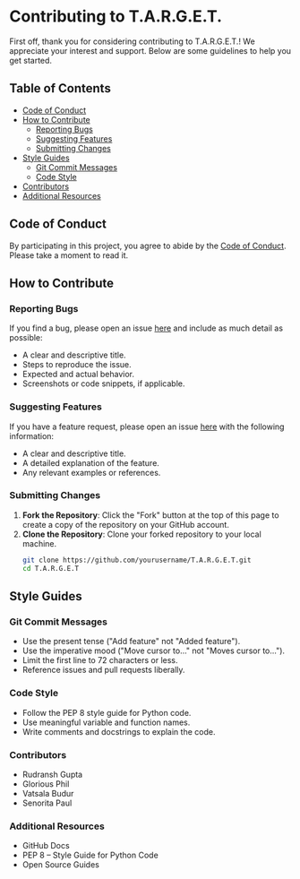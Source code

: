 # Contributing to T.A.R.G.E.T.

First off, thank you for considering contributing to T.A.R.G.E.T.! We appreciate your interest and support. Below are some guidelines to help you get started.

## Table of Contents
- [Code of Conduct](#code-of-conduct)
- [How to Contribute](#how-to-contribute)
  - [Reporting Bugs](#reporting-bugs)
  - [Suggesting Features](#suggesting-features)
  - [Submitting Changes](#submitting-changes)
- [Style Guides](#style-guides)
  - [Git Commit Messages](#git-commit-messages)
  - [Code Style](#code-style)
- [Contributors](#contributors)
- [Additional Resources](#additional-resources)

## Code of Conduct
By participating in this project, you agree to abide by the [Code of Conduct](CODE_OF_CONDUCT.md). Please take a moment to read it.

## How to Contribute

### Reporting Bugs
If you find a bug, please open an issue [here](https://github.com/yourusername/T.A.R.G.E.T/issues) and include as much detail as possible:
- A clear and descriptive title.
- Steps to reproduce the issue.
- Expected and actual behavior.
- Screenshots or code snippets, if applicable.

### Suggesting Features
If you have a feature request, please open an issue [here](https://github.com/yourusername/T.A.R.G.E.T/issues) with the following information:
- A clear and descriptive title.
- A detailed explanation of the feature.
- Any relevant examples or references.

### Submitting Changes
1. **Fork the Repository**: Click the "Fork" button at the top of this page to create a copy of the repository on your GitHub account.
2. **Clone the Repository**: Clone your forked repository to your local machine.
   ```sh
   git clone https://github.com/yourusername/T.A.R.G.E.T.git
   cd T.A.R.G.E.T

## Style Guides

### Git Commit Messages
- Use the present tense ("Add feature" not "Added feature").
- Use the imperative mood ("Move cursor to..." not "Moves cursor to...").
- Limit the first line to 72 characters or less.
- Reference issues and pull requests liberally.

### Code Style

- Follow the PEP 8 style guide for Python code.
- Use meaningful variable and function names.
- Write comments and docstrings to explain the code.

### Contributors
- Rudransh Gupta
- Glorious Phil
- Vatsala Budur
- Senorita Paul

### Additional Resources
- GitHub Docs
- PEP 8 – Style Guide for Python Code
- Open Source Guides


